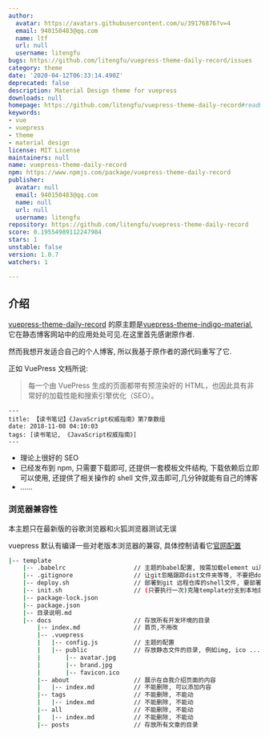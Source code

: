 ```yaml
---
author:
  avatar: https://avatars.githubusercontent.com/u/39176876?v=4
  email: 940150483@qq.com
  name: ltf
  url: null
  username: litengfu
bugs: https://github.com/litengfu/vuepress-theme-daily-record/issues
category: theme
date: '2020-04-12T06:33:14.490Z'
deprecated: false
description: Material Design theme for vuepress
downloads: null
homepage: https://github.com/litengfu/vuepress-theme-daily-record#readme
keywords:
- vue
- vuepress
- theme
- material design
license: MIT License
maintainers: null
name: vuepress-theme-daily-record
npm: https://www.npmjs.com/package/vuepress-theme-daily-record
publisher:
  avatar: null
  email: 940150483@qq.com
  name: null
  url: null
  username: litengfu
repository: https://github.com/litengfu/vuepress-theme-daily-record
score: 0.19554989112247984
stars: 1
unstable: false
version: 1.0.7
watchers: 1

---
```




## 介绍

[vuepress-theme-daily-record](https://github.com/litengfu/vuepress-theme-daily-record) 的原主题是[vuepress-theme-indigo-material](https://github.com/zhhlwd/vuepress-theme-indigo-material), 它在静态博客网站中的应用处处可见.在这里首先感谢原作者.

然而我想开发适合自己的个人博客, 所以我基于原作者的源代码重写了它. 


正如 VuePress 文档所说:

> 每一个由 VuePress 生成的页面都带有预渲染好的 HTML，也因此具有非常好的加载性能和搜索引擎优化（SEO）。

```
---
title: 【读书笔记】《JavaScript权威指南》第7章数组
date: 2018-11-08 04:10:03
tags: [读书笔记, 《JavaScript权威指南》]
---
```

- 理论上很好的 SEO
- 已经发布到 npm, 只需要下载即可, 还提供一套模板文件结构, 下载依赖后立即可以使用, 还提供了相关操作的 shell 文件,双击即可,几分钟就能有自己的博客
- ......

### 浏览器兼容性

本主题只在最新版的谷歌浏览器和火狐浏览器测试无误

vuepress 默认有编译一些对老版本浏览器的兼容, 具体控制请看它[官网配置](https://vuepress.vuejs.org/zh/config/#%E6%B5%8F%E8%A7%88%E5%99%A8%E5%85%BC%E5%AE%B9%E6%80%A7)


```sh
|-- template
    |-- .babelrc                   // 主题的babel配置, 按需加载element ui所需
    |-- .gitignore                 // 让git忽略跟踪dist文件夹等等, 不要把docs文件夹加进去
    |-- deploy.sh                  // 部署到git 远程仓库的shell文件, 要部署时双击即可, 前提是配置的构建目录位置没变
    |-- init.sh                    // (只要执行一次)克隆template分支到本地后, 双击它, 一步完成所有操作, 等他完成下载, 开启测试服务器, 打开http://localhost:8080/看到效果
    |-- package-lock.json
    |-- package.json
    |-- 目录说明.md
    |-- docs                       // 存放所有开发环境的目录
        |-- index.md               // 首页,不用改
        |-- .vuepress
        |   |-- config.js          // 主题的配置
        |   |-- public             // 存放静态文件的目录, 例如img, ico ...
        |       |-- avatar.jpg
        |       |-- brand.jpg
        |       |-- favicon.ico
        |-- about                  // 展示在自我介绍页面的内容
        |   |-- index.md           // 不能删除, 可以添加内容
        |-- tags                   // 不能删除, 不能动
        |   |-- index.md           // 不能删除, 不能动
        |-- all                    // 不能删除, 不能动
        |   |-- index.md           // 不能删除, 不能动
        |-- posts                  // 存放所有文章的目录
```

